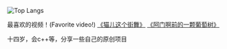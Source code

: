 ![Top Langs](https://github-readme-stats.vercel.app/api/top-langs/?username=Stanley)

最喜欢的视频！(Favorite video!)
[《猫儿这个街舞》](https://tgfile.lixvyao.com/d/BAACAgQAAxkDAAIFlGiAqf0tpAs0oBcxBVc-sBmYIz9vAAJTGwACDV0AAVA0Uqnnux-iSDYE)
[《阿门啊前的一颗葡萄树》](https://tgfile.lixvyao.com/d/BAACAgQAAxkDAAIFlWiAryEEXR3Hkz5cF8hkVLmehBtUAAJWGwACDV0AAVB5YTF3bzoSkDYE)

十四岁，会c++等，分享一些自己的原创项目



